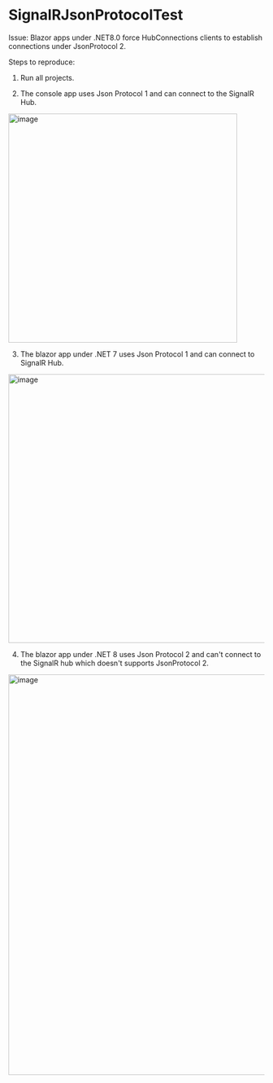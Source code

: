 # SignalRJsonProtocolTest
Issue: Blazor apps under .NET8.0 force HubConnections clients to establish connections under JsonProtocol 2.

Steps to reproduce:

1) Run all projects.

2) The console app uses Json Protocol 1 and can connect to the SignalR Hub.
<img width="450" alt="image" src="https://github.com/guilhermecampello/SignalRJsonProtocolTest/assets/43826374/35053222-3090-4257-9d0f-e03c22838776">


3) The blazor app under .NET 7 uses Json Protocol 1 and can connect to SignalR Hub.
<img width="528" alt="image" src="https://github.com/guilhermecampello/SignalRJsonProtocolTest/assets/43826374/8a441254-ae77-49d0-b02e-afd439299f39">


4) The blazor app under .NET 8 uses Json Protocol 2 and can't connect to the SignalR hub which doesn't supports JsonProtocol 2.
<img width="787" alt="image" src="https://github.com/guilhermecampello/SignalRJsonProtocolTest/assets/43826374/a8549840-f0c4-41d4-991d-276026bb8529">

